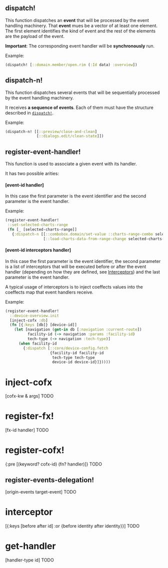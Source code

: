 ## dispatch!
This function dispatches an **event** that will be processed by the event handling machinery.
That **event** mues be a vector of at least one element. The first element identifies the kind of event and the rest of the elements are the payload of the event.

**Important**: The corresponding event handler will be **synchronously** run.

Example:
```clj
(dispatch! [::domain.member/open.rim (:Id data) :overview])
```

## dispatch-n!
This function dispatches several events that will be sequentially processed by the event handling machinery.

It receives **a sequence of events**. Each of them must have the structure described in [`dispatch!`](https://github.com/GreenPowerMonitor/reffectory/blob/master/docs/api.md#dispatch).

Example:
```clj
(dispatch-n! [[::preview/close-and-clean]
              [::dialogs.edit/clean-state]])
```

## register-event-handler!
This function is used to associate a given event with its handler.

It has two possible arities:

#### [event-id handler]

In this case the first parameter is the event identifier and
the second parameter is the event handler.

Example:
```clj
(register-event-handler!
 ::set-selected-charts-range
 (fn [_ [selected-charts-range]]
   {:dispatch-n [[::combobox.domain/set-value ::charts-range-combo selected-charts-range]
                 [::load-charts-data-from-range-change selected-charts-range]]}))
```

#### [event-id interceptors handler]

In this case the first parameter is the event identifier,
the second parameter is a list of interceptors that will be executed before or after the event handler
(depending on how they are defined, see [Interceptors](https://github.com/GreenPowerMonitor/reffectory/blob/master/docs/interceptors.md))
and the last parameter is the event handler.

A typical usage of interceptors is to inject coeffects values into the coeffects map that event handlers receive.

Example:

```clj
(register-event-handler!
  ::device-overview.init
  [inject-cofx :db]
  (fn [{:keys [db]} [device-id]]
    (let [navigation (get-in db [:navigation :current-route])
          facility-id (-> navigation :params :facility-id)
          tech-type (-> navigation :tech-type)]
      (when facility-id
        {:dispatch [::core/device-config.fetch
                    {facility-id facility-id
                     tech-type tech-type
                     device-id device-id}]}))))
```

# inject-cofx
[cofx-kw & args]
TODO

# register-fx!
 [fx-id handler]
TODO

# register-cofx!
  {:pre [(keyword? cofx-id)
         (fn? handler)]}
TODO

## register-events-delegation!
[origin-events target-event]
TODO

# interceptor
[{:keys [before after id] :or {before identity after identity}}]
TODO

# get-handler
[handler-type id]
TODO
